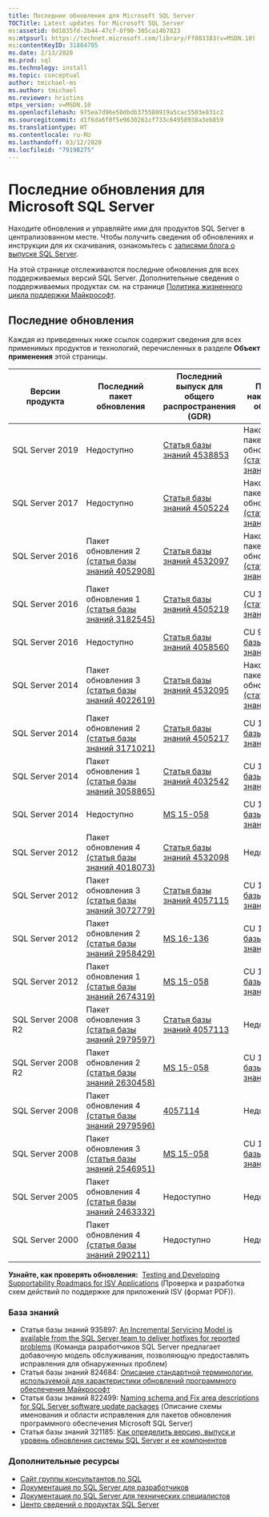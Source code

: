```yaml
---
title: Последние обновления для Microsoft SQL Server
TOCTitle: Latest updates for Microsoft SQL Server
ms:assetid: 0d1835fd-2b44-47cf-8f90-305ca14b7823
ms:mtpsurl: https://technet.microsoft.com/library/Ff803383(v=MSDN.10)
ms:contentKeyID: 31804705
ms.date: 2/13/2020
ms.prod: sql
ms.technology: install
ms.topic: conceptual
author: tmichael-ms
ms.author: tmichael
ms.reviewer: hristins
mtps_version: v=MSDN.10
ms.openlocfilehash: 975ea7d96e50dbdb375580919a5cac5503e831c2
ms.sourcegitcommit: d1f6da6f0f5e9630261cf733c64958938a3eb859
ms.translationtype: HT
ms.contentlocale: ru-RU
ms.lasthandoff: 03/12/2020
ms.locfileid: "79198275"
---
```

# <a name="latest-updates-for-microsoft-sql-server"></a>Последние обновления для Microsoft SQL Server

Находите обновления и управляйте ими для продуктов SQL Server в централизованном месте. Чтобы получить сведения об обновлениях и инструкции для их скачивания, ознакомьтесь с [записями блога о выпуске SQL Server](https://aka.ms/sqlreleases).

На этой странице отслеживаются последние обновления для всех поддерживаемых версий SQL Server. Дополнительные сведения о поддерживаемых продуктах см. на странице [Политика жизненного цикла поддержки Майкрософт](https://support.microsoft.com/lifecycle/).

## <a name="latest-updates"></a>Последние обновления

Каждая из приведенных ниже ссылок содержит сведения для всех применимых продуктов и технологий, перечисленных в разделе **Объект применения** этой страницы.

|Версии продукта   | Последний пакет обновления |  Последний выпуск для общего распространения (GDR) | Последнее накопительное обновление | Дата выпуска накопительного обновления (CU) | Общие рекомендации  |
|--|--|--|--|--|--|
|SQL Server 2019|Недоступно|[Статья базы знаний 4538853](https://support.microsoft.com/help/4517790)|Накопительный пакет обновления 3 [(статья базы знаний 4538853)](https://support.microsoft.com/help/4538853)|12.03.2020|[Установка SQL Server 2019](https://docs.microsoft.com/sql/database-engine/install-windows/installation-for-sql-server)|
|SQL Server 2017|Недоступно|[Статья базы знаний 4505224](https://support.microsoft.com/help/4505224)|Накопительный пакет обновления 19 [(статья базы знаний 4535007)](https://support.microsoft.com/help/4535007)|05.02.2020|[Установка SQL Server 2017](https://docs.microsoft.com/sql/database-engine/install-windows/installation-for-sql-server)|
|SQL Server 2016|Пакет обновления 2 [(статья базы знаний 4052908)](https://support.microsoft.com/help/4052908)|[Статья базы знаний 4532097](https://support.microsoft.com/help/4532097)|Накопительный пакет обновления 12 [(статья базы знаний 4536648)](https://support.microsoft.com/kb/4536648)|25.02.2020|[Установка SQL Server 2016](https://technet.microsoft.com/library/bb500469.aspx)|
|SQL Server 2016|Пакет обновления 1 [(статья базы знаний 3182545)](https://support.microsoft.com/help/3182545/sql-server-2016-service-pack-1-release-information)|[Статья базы знаний 4505219](https://support.microsoft.com/help/4505219)|CU 15 + GDR [(статья базы знаний 4505221)](https://support.microsoft.com/help/4505221)|09.07.2019|[Установка SQL Server 2016](https://technet.microsoft.com/library/bb500469.aspx)|
|SQL Server 2016|Недоступно|[Статья базы знаний 4058560](https://support.microsoft.com/help/4058560)|CU 9 [(статья базы знаний 4058559)](https://support.microsoft.com/help/4058559)|22.11.2017|[Установка SQL Server 2016](https://technet.microsoft.com/library/bb500469.aspx)|
|SQL Server 2014|Пакет обновления 3 [(статья базы знаний 4022619)](https://support.microsoft.com/kb/4022619)|[Статья базы знаний 4532095](https://support.microsoft.com/help/4532095)|Накопительный пакет обновления 4 [(статья базы знаний 4535288)](https://support.microsoft.com/kb/4535288)|11.02.2020|[Установка SQL Server 2014](https://technet.microsoft.com/library/cc281837(v=sql.120).aspx)|
|SQL Server 2014|Пакет обновления 2 [(статья базы знаний 3171021)](https://support.microsoft.com/kb/3171021)|[Статья базы знаний 4505217](https://support.microsoft.com/help/4505217)|CU 18 [(статья базы знаний 4500180)](https://support.microsoft.com/kb/4500180)|29.07.2019|[Установка SQL Server 2014](https://technet.microsoft.com/library/cc281837(v=sql.120).aspx)|
|SQL Server 2014|Пакет обновления 1 [(статья базы знаний 3058865)](https://support.microsoft.com/kb/3058865)|[Статья базы знаний 4032542](https://support.microsoft.com/help/4032542/description-of-the-security-update-for-sql-server-2014-service-pack-1) |CU 13 [(статья базы знаний 4019099)](https://support.microsoft.com/help/4019099)|08.08.2017|[Установка SQL Server 2014](https://technet.microsoft.com/library/cc281837(v=sql.120).aspx)|
|SQL Server 2014|Недоступно|[MS 15-058](https://technet.microsoft.com/library/security/ms15-058.aspx)|CU 14 [(статья базы знаний 3158271)](https://support.microsoft.com/kb/3158271)|20.06.2016|[Установка SQL Server 2014](https://technet.microsoft.com/library/cc281837(v=sql.120).aspx)|
|SQL Server 2012|Пакет обновления 4 [(статья базы знаний 4018073)](https://support.microsoft.com/help/4018073/sql-server-2012-service-pack-4-release-information)  |[Статья базы знаний 4532098](https://support.microsoft.com/help/4532098)|Недоступно|Недоступно|[Установка SQL Server 2012](https://technet.microsoft.com/library/cc281837(v=sql.110).aspx)|
|SQL Server 2012|Пакет обновления 3 [(статья базы знаний 3072779)](https://support.microsoft.com/help/3072779/sql-server-2012-service-pack-3-release-information)  |[Статья базы знаний 4057115](https://support.microsoft.com/help/4057115)|CU 10 [(статья базы знаний 4057121)](https://support.microsoft.com/help/4057121)|08.08.2017|[Установка SQL Server 2012](https://technet.microsoft.com/library/cc281837(v=sql.110).aspx)|
|SQL Server 2012|Пакет обновления 2 [(статья базы знаний 2958429)](https://support.microsoft.com/kb/2958429)|[MS 16-136](https://technet.microsoft.com/library/security/ms16-136.aspx)|CU 16 [(статья базы знаний 3205054)](https://support.microsoft.com/help/3205054/cumulative-update-16-for-sql-server-2012-sp2) |18.01.2017|[Установка SQL Server 2012](https://technet.microsoft.com/library/cc281837(v=sql.110).aspx)|
|SQL Server 2012|Пакет обновления 1 [(статья базы знаний 2674319)](https://support.microsoft.com/kb/2674319)|[MS 15-058](https://technet.microsoft.com/library/security/ms15-058.aspx)|CU 16 [(статья базы знаний 3052476)](https://support.microsoft.com/kb/3052476)|18.05.2015|[Установка SQL Server 2012](https://technet.microsoft.com/library/cc281837(v=sql.110).aspx)|
|SQL Server 2008 R2 |Пакет обновления 3 [(статья базы знаний 2979597)](https://support.microsoft.com/kb/2979597)|[Статья базы знаний 4057113](https://support.microsoft.com/help/4057113/security-update-for-vulnerabilities-in-sql-server)|Недоступно|Недоступно|[Установка SQL Server 2008 R2 с пакетом обновления 3](https://www.microsoft.com/download/details.aspx?id=44271)|
|SQL Server 2008 R2 |Пакет обновления 2 [(статья базы знаний 2630458)](https://support.microsoft.com/kb/2630458)|[MS 15-058](https://technet.microsoft.com/library/security/ms15-058.aspx)|CU 13 [(статья базы знаний 2967540)](https://support.microsoft.com/kb/2967540)|30.06.2014|[Установка SQL Server 2008 R2 с пакетом обновления 2](https://www.microsoft.com/download/details.aspx?id=30437)|
|SQL Server 2008 |Пакет обновления 4 [(статья базы знаний 2979596)](https://support.microsoft.com/kb/2979596)|[4057114](https://support.microsoft.com/help/4057114/security-update-for-vulnerabilities-in-sql-server)|Недоступно|Недоступно|[Обслуживание SQL Server 2008](https://technet.microsoft.com/library/dd638062(sql.100).aspx)|
|SQL Server 2008|Пакет обновления 3 [(статья базы знаний 2546951)](https://support.microsoft.com/kb/2546951)|[MS 15-058](https://technet.microsoft.com/library/security/ms15-058.aspx)|CU 17 [(статья базы знаний 2958696)](https://support.microsoft.com/kb/2958696)|19.05.2014|[Обслуживание SQL Server 2008](https://technet.microsoft.com/library/dd638062(sql.100).aspx)|
|SQL Server 2005 |Пакет обновления 4 [(статья базы знаний 2463332)](https://support.microsoft.com/kb/2463332)|Недоступно|Недоступно|Недоступно|[Установка SQL Server 2005](https://msdn.microsoft.com/library/ms143516(sql.90).aspx)|
|SQL Server 2000|Пакет обновления 4 [(статья базы знаний 290211)](https://support.microsoft.com/kb/290211)|Недоступно|Недоступно|Недоступно|[Установка SQL Server 2000](https://technet.microsoft.com/library/aa197941(sql.80).aspx)|

**Узнайте, как проверять обновления:**  [Testing and Developing Supportability Roadmaps for ISV Applications](https://msdnshared.blob.core.windows.net/media/TNBlogsFS/prod.evol.blogs.technet.com/CommunityServer.Blogs.Components.WeblogFiles/00/00/00/85/48/Files/0827.Testing%20And%20Developing%20Supportability%20Roadmaps%20for%20ISV%20Applications.pdf) (Проверка и разработка схем действий по поддержке для приложений ISV (формат PDF)).

### <a name="knowledge-base"></a>База знаний

  - Статья базы знаний 935897: [An Incremental Servicing Model is available from the SQL Server team to deliver hotfixes for reported problems](https://support.microsoft.com/kb/935897) (Команда разработчиков SQL Server предлагает добавочную модель обслуживания, позволяющую предоставлять исправления для обнаруженных проблем)
  - Статья базы знаний 824684: [Описание стандартной терминологии, используемой для характеристики обновлений программного обеспечения Майкрософт](https://support.microsoft.com/kb/824684)
  - Статья базы знаний 822499: [Naming schema and Fix area descriptions for SQL Server software update packages](https://support.microsoft.com/kb/822499) (Описание схемы именования и области исправления для пакетов обновления программного обеспечения Microsoft SQL Server)
  - Статья базы знаний 321185: [Как определить версию, выпуск и уровень обновления системы SQL Server и ее компонентов](https://support.microsoft.com/kb/321185)

### <a name="additional-resources"></a>Дополнительные ресурсы

  - [Сайт группы консультантов по SQL](https://blogs.msdn.microsoft.com/sqlcat/)
  - [Документация по SQL Server для разработчиков](https://msdn.microsoft.com/sqlserver/default.aspx)
  - [Документация по SQL Server для технических специалистов](https://technet.microsoft.com/sqlserver/default.aspx)
  - [Центр сведений о продуктах SQL Server](https://www.microsoft.com/sqlserver/default.aspx)
